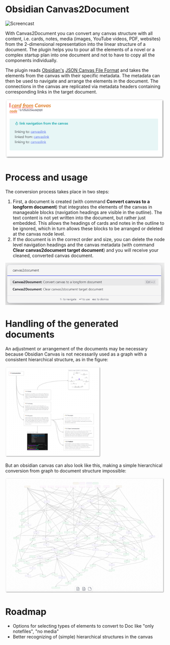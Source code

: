 # Obsidian Canvas2Document

![Screencast](images/canv2doc.gif)

With Canvas2Document you can convert any canvas structure with all content, i.e. cards, notes, media (images, YouTube videos, PDF, websites) from the 2-dimensional representation into the linear structure of a document.
The plugin helps you to pour all the elements of a novel or a complex startup plan into one document and not to have to copy all the components individually.

The plugin reads [Obsidian's](https://obsidian.md/blog/json-canvas/) [JSON Canvas File Format](https://jsoncanvas.org/) and takes the elements from the canvas with their specific metadata. The metadata can then be used to navigate and arrange the elements in the document. The connections in the canvas are replicated via metadata headers containing corresponding links in the target document.

<img src="images/metaheader-doc.png" alt="screencomplex" width="500"/>

# Process and usage
The conversion process takes place in two steps:
1. First, a document is created (with command **Convert canvas to a longform document**) that integrates the elements of the canvas in manageable blocks (navigation headings are visible in the outline). The text content is not yet written into the document, but rather just embedded.
This allows the headings of cards and notes in the outline to be ignored, which in turn allows these blocks to be arranged or deleted at the canvas node level.
2. If the document is in the correct order and size, you can delete the node level navigation headings and the canvas metadata (with command **Clear canvas2document target document**) and you will receive your cleaned, converted canvas document.

<img src="images/c2dtasks.png" alt="screencomplex" width="500"/>

# Handling of the generated documents
An adjustment or arrangement of the documents may be necessary because Obsidian Canvas is not necessarily used as a graph with a consistent hierarchical structure, as in the figure:

<img src="images/obsidian-canvas-simple.png" alt="screencomplex" width="300"/>

But an obsidian canvas can also look like this, making a simple hierarchical conversion from graph to document structure impossible:

<img src="images/obsidian-canvas-complex.png" alt="screensimple" width="500"/>


# Roadmap
* Options for selecting types of elements to convert to Doc like "only notefiles", "no media"
* Better recognizing of (simple) hierarchical structures in the canvas
